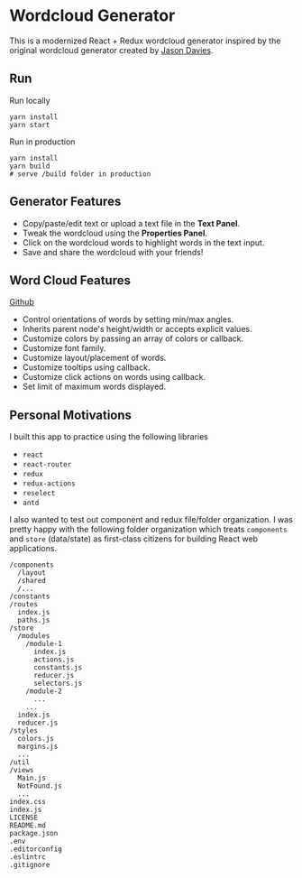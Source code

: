 # Wordcloud Generator

This is a modernized React + Redux wordcloud generator inspired by the original wordcloud generator created by [Jason Davies](https://www.jasondavies.com/wordcloud/).

## Run

Run locally

```
yarn install
yarn start
```

Run in production

```
yarn install
yarn build
# serve /build folder in production
```

## Generator Features

* Copy/paste/edit text or upload a text file in the **Text Panel**.
* Tweak the wordcloud using the **Properties Panel**.
* Click on the wordcloud words to highlight words in the text input.
* Save and share the wordcloud with your friends!

## Word Cloud Features

[Github](https://github.com/chrisrzhou/react-wordcloud)

* Control orientations of words by setting min/max angles.
* Inherits parent node's height/width or accepts explicit values.
* Customize colors by passing an array of colors or callback.
* Customize font family.
* Customize layout/placement of words.
* Customize tooltips using callback.
* Customize click actions on words using callback.
* Set limit of maximum words displayed.

## Personal Motivations

I built this app to practice using the following libraries

* `react`
* `react-router`
* `redux`
* `redux-actions`
* `reselect`
* `antd`

I also wanted to test out component and redux file/folder organization. I was pretty happy with the following folder organization which treats `components` and `store` (data/state) as first-class citizens for building React web applications.

```
/components
  /layout
  /shared
  /...
/constants
/routes
  index.js
  paths.js
/store
  /modules
    /module-1
      index.js
      actions.js
      constants.js
      reducer.js
      selectors.js
    /module-2
      ...
    ...
  index.js
  reducer.js
/styles
  colors.js
  margins.js
  ...
/util
/views
  Main.js
  NotFound.js
  ...
index.css
index.js
LICENSE
README.md
package.json
.env
.editorconfig
.eslintrc
.gitignore
```
